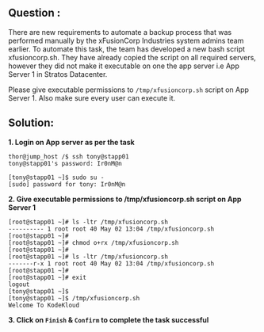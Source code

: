 

## Question :

There are new requirements to automate a backup process that was performed manually by the xFusionCorp Industries system admins team earlier. To automate this task, the team has developed a new bash script xfusioncorp.sh. They have already copied the script on all required servers, however they did not make it executable on one the app server i.e App Server 1 in Stratos Datacenter.

Please give executable permissions to `/tmp/xfusioncorp.sh` script on App Server 1. Also make sure every user can execute it.

## Solution:  

**1. Login on   App server as per the task**

```
thor@jump_host /$ ssh tony@stapp01
tony@stapp01's password: Ir0nM@n

[tony@stapp01 ~]$ sudo su -
[sudo] password for tony: Ir0nM@n
```

**2. Give executable permissions to /tmp/xfusioncorp.sh script on App Server 1**

```
[root@stapp01 ~]# ls -ltr /tmp/xfusioncorp.sh
---------- 1 root root 40 May 02 13:04 /tmp/xfusioncorp.sh
[root@stapp01 ~]# 
[root@stapp01 ~]# chmod o+rx /tmp/xfusioncorp.sh
[root@stapp01 ~]# 
[root@stapp01 ~]# ls -ltr /tmp/xfusioncorp.sh
-------r-x 1 root root 40 May 02 13:04 /tmp/xfusioncorp.sh
[root@stapp01 ~]# 
[root@stapp01 ~]# exit
logout
[tony@stapp01 ~]$ 
[tony@stapp01 ~]$ /tmp/xfusioncorp.sh 
Welcome To KodeKloud 
```

**3.  Click on `Finish` & `Confirm` to complete the task successful**